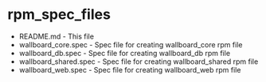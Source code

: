 rpm_spec_files
==============

* README.md - This file
* wallboard_core.spec - Spec file for creating wallboard_core rpm file
* wallboard_db.spec - Spec file for creating wallboard_db rpm file
* wallboard_shared.spec - Spec file for creating wallboard_shared rpm file
* wallboard_web.spec - Spec file for creating wallboard_web rpm file
